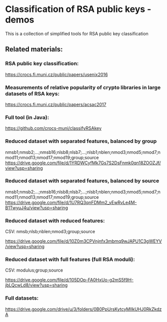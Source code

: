 # Classification of RSA public keys - demos

This is a collection of simplified tools for RSA public key classification

## Related materials:


### RSA public key classification:

https://crocs.fi.muni.cz/public/papers/usenix2016

### Measurements of relative popularity of crypto libraries in large datasets of RSA keys:
https://crocs.fi.muni.cz/public/papers/acsac2017

### Full tool (in Java):
https://github.com/crocs-muni/classifyRSAkey

### Reduced dataset with separated features, balanced by group
nmsb1;nmsb2;...;nmsb16;nlsb8;nlsb7;...;nlsb1;nblen;nmod3;nmod5;nmod7;nmod11;nmod13;nmod17;nmod19;group;source
https://drive.google.com/file/d/1YRDWCyfMk7Gs7S2DsFnmk0qn18ZOOZJf/view?usp=sharing

### Reduced dataset with separated features, balanced by source
nmsb1;nmsb2;...;nmsb16;nlsb8;nlsb7;...;nlsb1;nblen;nmod3;nmod5;nmod7;nmod11;nmod13;nmod17;nmod19;group;source
https://drive.google.com/file/d/1U7RQ3qnFDMm2_vEwRvLe4M-B1TwyuJ4u/view?usp=sharing

### Reduced dataset with reduced features:
CSV: nmsb;nlsb;nblen;nmod3;group;source

https://drive.google.com/file/d/10Z0m3CPVnjnfx3mbmq9wJAPU1C3gWEYV/view?usp=sharing

### Reduced dataset with full features (full RSA moduli):
CSV: modulus;group;source

https://drive.google.com/file/d/105DOp-FA0HxUo-g2mS5f9H-jbLQcwLd8/view?usp=sharing

### Full datasets:
https://drive.google.com/drive/u/3/folders/0B0PpUrsKytcyMllkUHJ0RkZkdzA

